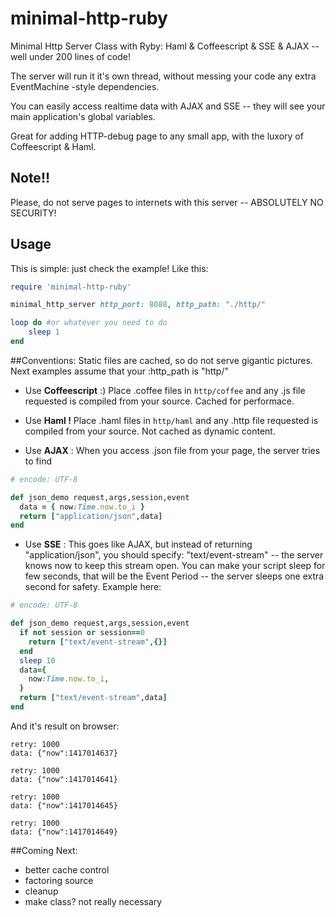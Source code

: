 minimal-http-ruby
=================

Minimal Http Server Class with Ryby: Haml &amp; Coffeescript &amp; SSE &amp; AJAX -- well under 200 lines of code!

The server will run it it's own thread, without messing your code any extra EventMachine -style dependencies. 

You can easily access realtime data with AJAX and SSE -- they will see your main application's global variables.

Great for adding HTTP-debug page to any small app, with the luxory of Coffeescript & Haml.

## Note!!
Please, do not serve pages to internets with this server -- ABSOLUTELY NO SECURITY!

## Usage
This is simple: just check the example! Like this:

``` ruby
require 'minimal-http-ruby'

minimal_http_server http_port: 8088, http_path: "./http/"

loop do #or whatever you need to do 
	sleep 1
end
```

##Conventions:
Static files are cached, so do not serve gigantic pictures.  Next examples assume that your :http_path is "http/"

- Use **Coffeescript** :) Place .coffee files in ```http/coffee``` and any .js file requested is compiled from your source. Cached for performace.

- Use **Haml !** Place .haml files in ```http/haml``` and any .http file requested is compiled from your source. Not cached as dynamic content.

- Use **AJAX** :  When you access .json file from your page, the server tries to find
``` ruby
# encode: UTF-8

def json_demo request,args,session,event
  data = { now:Time.now.to_i }
  return ["application/json",data]
end
```

- Use **SSE** :  This goes like AJAX, but instead of returning "application/json", you should specify: "text/event-stream" -- the server knows now to keep this stream open. You can make your script sleep for few seconds, that will be the Event Period -- the server sleeps one extra second for safety. Example here: 

``` ruby
# encode: UTF-8

def json_demo request,args,session,event
  if not session or session==0
    return ["text/event-stream",{}]
  end
  sleep 10
  data={
    now:Time.now.to_i,
  }
  return ["text/event-stream",data]
end
```
And it's result on browser:
``` asciidoc
retry: 1000
data: {"now":1417014637}

retry: 1000
data: {"now":1417014641}

retry: 1000
data: {"now":1417014645}

retry: 1000
data: {"now":1417014649}
```

##Coming Next:
- better cache control
- factoring source
- cleanup
- make class? not really necessary 
